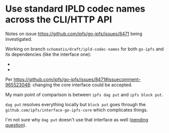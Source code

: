 # Use standard IPLD codec names across the CLI/HTTP API

Notes on issue https://github.com/ipfs/go-ipfs/issues/8471 being investigated.

Working on branch `schomatis/draft/ipld-codec-names` for both `go-ipfs` and its dependencies (like the interface one):
* <GH-LINK>
* <GH-LINK>

Per https://github.com/ipfs/go-ipfs/issues/8471#issuecomment-965523048: changing the core interface could be accepted.

My main point of comparison is between `ipfs dag put` and `ipfs block put`.

`dag put` resolves everything locally but `block put` goes through the `github.com/ipfs/interface-go-ipfs-core` which complicates things.

I'm not sure why `dag put` doesn't use that interface as well ([pending question](https://github.com/ipfs/go-ipfs/issues/8471#issuecomment-966356900)).

